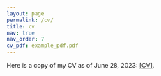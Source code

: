 ```yaml
---
layout: page
permalink: /cv/
title: cv
nav: true
nav_order: 7
cv_pdf: example_pdf.pdf
---
```


Here is a copy of my CV as of June 28, 2023: [[CV]](https://milzj.github.io/assets/pdf/Milz_Johannes_GT_CV.pdf).
